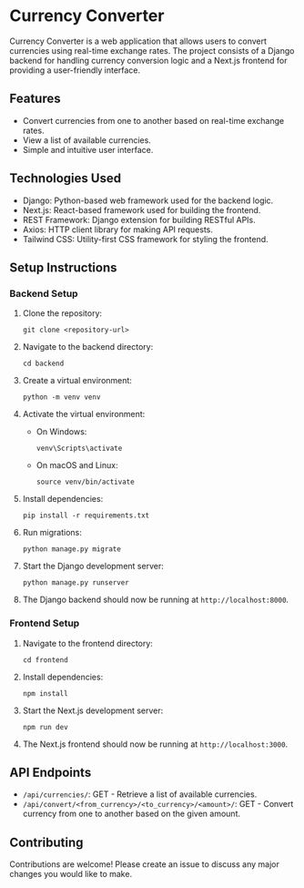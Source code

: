 # Currency Converter

Currency Converter is a web application that allows users to convert currencies using real-time exchange rates. The project consists of a Django backend for handling currency conversion logic and a Next.js frontend for providing a user-friendly interface.

## Features

- Convert currencies from one to another based on real-time exchange rates.
- View a list of available currencies.
- Simple and intuitive user interface.

## Technologies Used

- Django: Python-based web framework used for the backend logic.
- Next.js: React-based framework used for building the frontend.
- REST Framework: Django extension for building RESTful APIs.
- Axios: HTTP client library for making API requests.
- Tailwind CSS: Utility-first CSS framework for styling the frontend.

## Setup Instructions

### Backend Setup

1. Clone the repository:

    ```
    git clone <repository-url>
    ```

2. Navigate to the backend directory:

    ```
    cd backend
    ```

3. Create a virtual environment:

    ```
    python -m venv venv
    ```

4. Activate the virtual environment:

    - On Windows:

        ```
        venv\Scripts\activate
        ```

    - On macOS and Linux:

        ```
        source venv/bin/activate
        ```

5. Install dependencies:

    ```
    pip install -r requirements.txt
    ```

6. Run migrations:

    ```
    python manage.py migrate
    ```

7. Start the Django development server:

    ```
    python manage.py runserver
    ```

8. The Django backend should now be running at `http://localhost:8000`.

### Frontend Setup

1. Navigate to the frontend directory:

    ```
    cd frontend
    ```

2. Install dependencies:

    ```
    npm install
    ```

3. Start the Next.js development server:

    ```
    npm run dev
    ```

4. The Next.js frontend should now be running at `http://localhost:3000`.

## API Endpoints

- `/api/currencies/`: GET - Retrieve a list of available currencies.
- `/api/convert/<from_currency>/<to_currency>/<amount>/`: GET - Convert currency from one to another based on the given amount.

## Contributing

Contributions are welcome! Please create an issue to discuss any major changes you would like to make.
